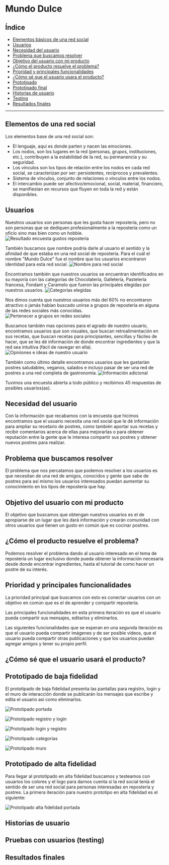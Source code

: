 # Mundo Dulce

## Índice

- [Elementos básicos de una red social](#elementos-de-una-red-social)
- [Usuarios](#usuarios)
- [Necesidad del usuario](#necesidad-del-usuario)
- [Problema que buscamos resolver](#problema-que-buscamos-resolver)
- [Objetivo del usuario con mi producto](#objetivo-usuario)
- [¿Cómo el producto resuelve el problema?](#producto-resuelve-problema)
- [Prioridad y principales funcionalidades](#prioridad-y-funcionalidades)
- [¿Cómo sé que el usuario usara el producto?](#usuario-usa-el-producto)
- [Prototipado](#prototipado-de-baja-fidelidad)
- [Prototipado final](#Prototipado-de-alta-fidelidad)
- [Historias de usuario](#historias-de-usuario)
- [Testing](<#pruebas-con-usuarios-(testing)>)
- [Resultados finales](#resultados-finales)

---

## Elementos de una red social

Los elementos base de una red social son:

- El lenguaje, aquí es donde parten y nacen las emociones.
- Los nodos, son los lugares en la red (personas, grupos, instituciones, etc.), contribuyen a la estabilidad de la red, su permanencia y su seguridad.
- Los vínculos son los tipos de relación entre los nodos en cada red social, se caracterizan por ser: persistentes, recíprocos y prevalentes.
- Sistema de vínculos, conjunto de relaciones o vínculos entre los nodos.
- El intercambio puede ser afectivo/emocional, social, material, financiero, se manifiestan en recursos que fluyen en toda la red y están disponibles.

## Usuarios

Nuestros usuarios son personas que les gusta hacer repostería, pero no son personas que se dediquen profesionalmente a la repostería como un oficio sino mas bien como un hobbie.
![Resultado encuesta gustos repostería](https://raw.githubusercontent.com/Tita-Navarro/GDL002-social-network/master/public/images/Encuesta1.jpg)

También buscamos que nombre podría darle al usuario el sentido y la afinidad de que estaba en una red social de repostería. Para el cuál el nombre "Mundo Dulce" fue el nombre que los usuarios encontraron identidad para esta red social.
![Nombre para red social](https://raw.githubusercontent.com/Tita-Navarro/GDL002-social-network/master/public/images/Encuesta2.jpg)

Encontramos también que nuestros usuarios se encuentran identificados en su mayoría con las categorías de Chocolatería, Galletería, Pastelería francesa, Fondant y Caramelo que fueron las principales elegidas por nuestros usuarios.
![Categorías elegidas](https://raw.githubusercontent.com/Tita-Navarro/GDL002-social-network/master/public/images/Encuesta3.jpg)

Nos dimos cuenta que nuestros usuarios más del 60% no encontraron atractivo o jamás habían buscado unirse a grupos de repostería en alguna de las redes sociales más conocidas.
![Pertenecer a grupos en redes sociales](https://raw.githubusercontent.com/Tita-Navarro/GDL002-social-network/master/public/images/Encuesta4.jpg)

Buscamos también mas opciones para el agrado de nuestro usuario, encontramos usuarios que son visuales, que buscan retroalimentación en sus recetas, que buscan recetas para principiantes, sencillas y fáciles de hacer, que se les dé información de donde encontrar ingredientes y que la red sea intuitiva (fácil de navegar en ella).
![Opiniones e ideas de nuestro usuario](https://raw.githubusercontent.com/Tita-Navarro/GDL002-social-network/master/public/images/Encuesta5.jpg)

También como último detalle encontramos usuarios que les gustarían postres saludables, veganos, salados e incluso pasar de ser una red de postres a una red completa de gastronomía.
![Información adicional](https://raw.githubusercontent.com/Tita-Navarro/GDL002-social-network/master/public/images/Encuesta6.jpg)

Tuvimos una encuesta abierta a todo público y recibimos 45 respuestas de posibles usuarios(as).

## Necesidad del usuario

Con la información que recabamos con la encuesta que hicimos encontramos que el usuario necesita una red social que le dé información para ampliar su recetario de postres, como también aportar sus recetas y recibir comentarios acerca de ellas para mejorarlas o para obtener reputación entre la gente que le interesa compartir sus postres y obtener nuevos postres para realizar.

## Problema que buscamos resolver

El problema que nos percatamos que podemos resolver a los usuarios es que necesitan de una red de amigos, conocidos y gente que sabe de postres para así mismo los usuarios interesados puedan aumentar su conocimiento en los tipos de repostería que hay.

## Objetivo del usuario con mi producto

El objetivo que buscamos que obtengan nuestros usuarios es el de apropiarse de un lugar que les dará información y crearán comunidad con otros usuarios que tienen un gusto en común que es cocinar postres.

## ¿Cómo el producto resuelve el problema?

Podemos resolver el problema dando al usuario interesado en el tema de repostería un lugar exclusivo donde pueda obtener la información necesaria desde donde encontrar ingredientes, hasta el tutorial de como hacer un postre de su interés.

## Prioridad y principales funcionalidades

La prioridad principal que buscamos con esto es conectar usuarios con un objetivo en común que es el de aprender y compartir repostería.

Las principales funcionalidades en esta primera iteración es que el usuario pueda compartir sus mensajes, editarlos y eliminarlos.

Las siguientes funcionalidades que se esperan en una segunda iteración es que el usuario pueda compartir imágenes y de ser posible vídeos, que el usuario pueda compartir otras publicaciones y que los usuarios puedan agregar amigos y tener su propio perfil.

## ¿Cómo sé que el usuario usará el producto?

## Prototipado de baja fidelidad

El prototipado de baja fidelidad presenta las pantallas para registro, login y el muro de interacción donde se publicarán los mensajes que escribe y edita el usuario así como eliminarlos.

![Prototipado portada](https://raw.githubusercontent.com/Tita-Navarro/GDL002-social-network/master/public/images/prototipado_baja_fidelidad_1.jpeg)

![Prototipado registro y login](https://raw.githubusercontent.com/Tita-Navarro/GDL002-social-network/master/public/images/prototipado_baja_fidelidad_2.jpeg)

![Prototipado login y registro](https://raw.githubusercontent.com/Tita-Navarro/GDL002-social-network/master/public/images/prototipado_baja_fidelidad_3.jpeg)

![Prototipado categorías](https://raw.githubusercontent.com/Tita-Navarro/GDL002-social-network/master/public/images/prototipado_baja_fidelidad_4.jpeg)

![Prototipado muro](https://raw.githubusercontent.com/Tita-Navarro/GDL002-social-network/master/public/images/prototipo_baja_fidelidad_5.jpeg)

## Prototipado de alta fidelidad

Para llegar al prototipado en alta fidelidad buscamos y testeamos con usuarios los colores y el logo para darnos cuenta si la red social tenía el sentido de ser una red social para personas interesadas en repostería y postres. La primera iteración para nuestro prototipo en alta fidelidad es el siguiente:

![Prototipado alta fidelidad portada]()

## Historias de usuario

## Pruebas con usuarios (testing)

## Resultados finales
